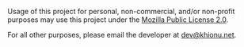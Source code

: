 Usage of this project for personal, non-commercial, and/or non-profit purposes may use this project under the [Mozilla Public License 2.0].

For all other purposes, please email the developer at <dev@khionu.net>.

[Mozilla Public License 2.0]: LICENSE-MPL.md

